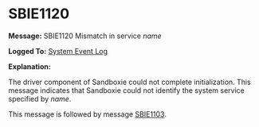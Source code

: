 # SBIE1120

**Message:** SBIE1120 Mismatch in service _name_

**Logged To:** [System Event Log](SystemEventLog.md)

**Explanation:**

The driver component of Sandboxie could not complete initialization. This message indicates that Sandboxie could not identify the system service specified by _name_.

This message is followed by message [SBIE1103](SBIE1103.md).
